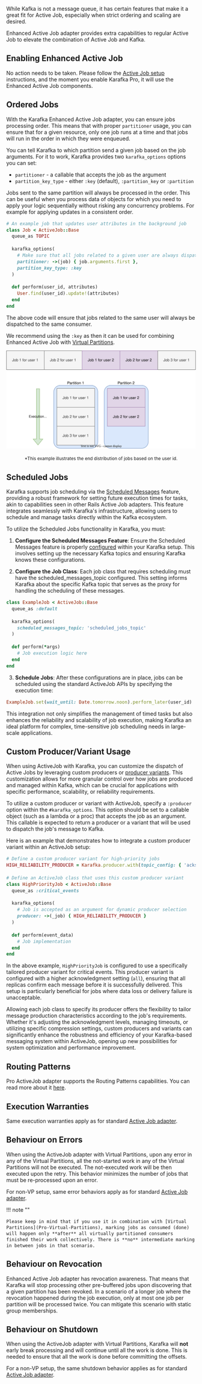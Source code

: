While Kafka is not a message queue, it has certain features that make it a great fit for Active Job, especially when strict ordering and scaling are desired.

Enhanced Active Job adapter provides extra capabilities to regular Active Job to elevate the combination of Active Job and Kafka.

## Enabling Enhanced Active Job

No action needs to be taken. Please follow the [Active Job setup](Active-Job#active-job-setup) instructions, and the moment you enable Karafka Pro, it will use the Enhanced Active Job components.

## Ordered Jobs

With the Karafka Enhanced Active Job adapter, you can ensure jobs processing order. This means that with proper `partitioner` usage, you can ensure that for a given resource, only one job runs at a time and that jobs will run in the order in which they were enqueued.

You can tell Karafka to which partition send a given job based on the job arguments. For it to work, Karafka provides two `karafka_options` options you can set:

- `partitioner` - a callable that accepts the job as the argument
- `partition_key_type` - either `:key` (default), `:partition_key` or `:partition`

Jobs sent to the same partition will always be processed in the order. This can be useful when you process data of objects for which you need to apply your logic sequentially without risking any concurrency problems. For example for applying updates in a consistent order.

```ruby
# An example job that updates user attributes in the background job
class Job < ActiveJob::Base
  queue_as TOPIC

  karafka_options(
    # Make sure that all jobs related to a given user are always dispatched to the same partition
    partitioner: ->(job) { job.arguments.first },
    partition_key_type: :key
  )

  def perform(user_id, attributes)
    User.find(user_id).update!(attributes)
  end
end
```

The above code will ensure that jobs related to the same user will always be dispatched to the same consumer.

We recommend using the `:key` as then it can be used for combining Enhanced Active Job with [Virtual Partitions](Pro-Virtual-Partitions).

<p align="center">
  <img src="https://raw.githubusercontent.com/karafka/misc/master/charts/enhanced_aj_ordering.svg" />
</p>
<p align="center">
  <small>*This example illustrates the end distribution of jobs based on the user id.
  </small>
</p>

## Scheduled Jobs

Karafka supports job scheduling via the [Scheduled Messages](https://karafka.io/docs/Pro-Scheduled-Messages/) feature, providing a robust framework for setting future execution times for tasks, akin to capabilities seen in other Rails Active Job adapters. This feature integrates seamlessly with Karafka's infrastructure, allowing users to schedule and manage tasks directly within the Kafka ecosystem.

To utilize the Scheduled Jobs functionality in Karafka, you must:

1. **Configure the Scheduled Messages Feature**: Ensure the Scheduled Messages feature is properly [configured](https://karafka.io/docs/Pro-Scheduled-Messages/#enabling-scheduled-messages) within your Karafka setup. This involves setting up the necessary Kafka topics and ensuring Karafka knows these configurations.

2. **Configure the Job Class**: Each job class that requires scheduling must have the scheduled_messages_topic configured. This setting informs Karafka about the specific Kafka topic that serves as the proxy for handling the scheduling of these messages.

```ruby
class ExampleJob < ActiveJob::Base
  queue_as :default

  karafka_options(
    scheduled_messages_topic: 'scheduled_jobs_topic'
  )

  def perform(*args)
    # Job execution logic here
  end
end
```

3. **Schedule Jobs**: After these configurations are in place, jobs can be scheduled using the standard ActiveJob APIs by specifying the execution time:

```ruby
ExampleJob.set(wait_until: Date.tomorrow.noon).perform_later(user_id)
```

This integration not only simplifies the management of timed tasks but also enhances the reliability and scalability of job execution, making Karafka an ideal platform for complex, time-sensitive job scheduling needs in large-scale applications.

## Custom Producer/Variant Usage

When using ActiveJob with Karafka, you can customize the dispatch of Active Jobs by leveraging custom producers or [producer variants](https://karafka.io/docs/WaterDrop-Variants/). This customization allows for more granular control over how jobs are produced and managed within Kafka, which can be crucial for applications with specific performance, scalability, or reliability requirements.

To utilize a custom producer or variant with ActiveJob, specify a `:producer` option within the `#karafka_options`. This option should be set to a callable object (such as a lambda or a proc) that accepts the job as an argument. This callable is expected to return a producer or a variant that will be used to dispatch the job's message to Kafka.

Here is an example that demonstrates how to integrate a custom producer variant within an ActiveJob setup:

```ruby
# Define a custom producer variant for high-priority jobs
HIGH_RELIABILITY_PRODUCER = Karafka.producer.with(topic_config: { 'acks': 'all' })

# Define an ActiveJob class that uses this custom producer variant
class HighPriorityJob < ActiveJob::Base
  queue_as :critical_events

  karafka_options(
    # Job is accepted as an argument for dynamic producer selection
    producer: ->(_job) { HIGH_RELIABILITY_PRODUCER }
  )

  def perform(event_data)
    # Job implementation
  end
end
```

In the above example, `HighPriorityJob` is configured to use a specifically tailored producer variant for critical events. This producer variant is configured with a higher acknowledgment setting (`all`), ensuring that all replicas confirm each message before it is successfully delivered. This setup is particularly beneficial for jobs where data loss or delivery failure is unacceptable.

Allowing each job class to specify its producer offers the flexibility to tailor message production characteristics according to the job's requirements. Whether it's adjusting the acknowledgment levels, managing timeouts, or utilizing specific compression settings, custom producers and variants can significantly enhance the robustness and efficiency of your Karafka-based messaging system within ActiveJob, opening up new possibilities for system optimization and performance improvement.

## Routing Patterns

Pro ActiveJob adapter supports the Routing Patterns capabilities. You can read more about it [here](Pro-Routing-Patterns#activejob-routing-patterns).

## Execution Warranties

Same execution warranties apply as for standard [Active Job adapter](Active-Job#execution-warranties).

## Behaviour on Errors

When using the ActiveJob adapter with Virtual Partitions, upon any error in any of the Virtual Partitions, all the not-started work in any of the Virtual Partitions will not be executed. The not-executed work will be then executed upon the retry. This behavior minimizes the number of jobs that must be re-processed upon an error.

For non-VP setup, same error behaviors apply as for standard [Active Job adapter](Active-Job#behaviour-on-errors).

!!! note ""

    Please keep in mind that if you use it in combination with [Virtual Partitions](Pro-Virtual-Partitions), marking jobs as consumed (done) will happen only **after** all virtually partitioned consumers finished their work collectively. There is **no** intermediate marking in between jobs in that scenario.

## Behaviour on Revocation

Enhanced Active Job adapter has revocation awareness. That means that Karafka will stop processing other pre-buffered jobs upon discovering that a given partition has been revoked. In a scenario of a longer job where the revocation happened during the job execution, only at most one job per partition will be processed twice. You can mitigate this scenario with static group memberships.

## Behaviour on Shutdown

When using the ActiveJob adapter with Virtual Partitions, Karafka will **not** early break processing and will continue until all the work is done. This is needed to ensure that all the work is done before committing the offsets.

For a non-VP setup, the same shutdown behavior applies as for standard [Active Job adapter](Active-Job#behaviour-on-shutdown).
